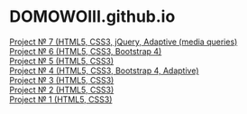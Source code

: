 # DOMOWOIII.github.io
<a href="https://domowoiii.github.io/9.Not simple/">Project № 7 (HTML5, CSS3, jQuery, Adaptive (media queries)</a><br>
<a href="https://domowoiii.github.io/8.Restaurant/">Project № 6 (HTML5, CSS3, Bootstrap 4)</a><br>
<a href="https://domowoiii.github.io/6.LearnCode/#">Project № 5 (HTML5, CSS3)</a><br>
<a href="https://domowoiii.github.io/4.Tinyone/">Project № 4 (HTML5, CSS3, Bootstrap 4, Adaptive)</a><br>
<a href="https://domowoiii.github.io/3.%20Nice%20to%20meet%20you/">Project № 3 (HTML5, CSS3)</a><br>
<a href="https://domowoiii.github.io/2.%20Mongo/">Project № 2 (HTML5, CSS3)</a><br>
<a href="https://domowoiii.github.io/1.%20First%20page/#">Project № 1 (HTML5, CSS3)</a>

